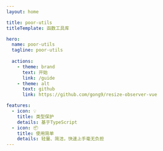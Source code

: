 ```yaml
---
layout: home

title: poor-utils
titleTemplate: 函数工具库

hero:
  name: poor-utils
  tagline: poor-utils
 
  actions:
    - theme: brand
      text: 开始
      link: /guide
    - theme: alt
      text: github
      link: https://github.com/gong9/resize-observer-vue

features:
  - icon: 💡
    title: 类型保护
    details: 基于TypeScript
  - icon: 📦
    title: 使用简单
    details: 轻量、简洁，快速上手毫无负担
---
```



